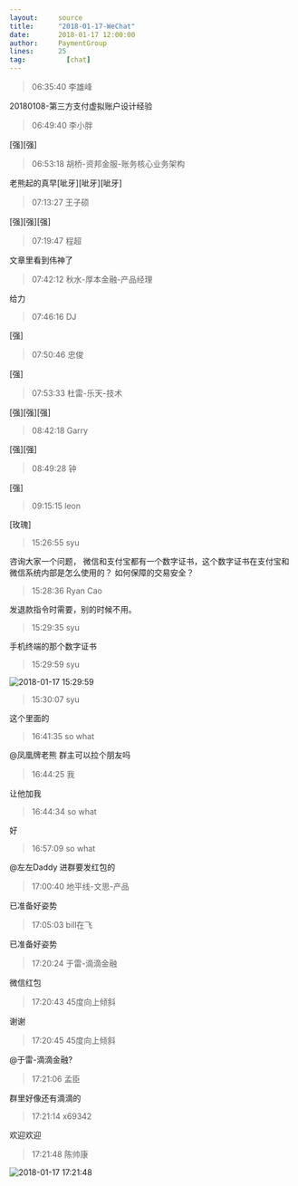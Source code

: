 ```yaml
---
layout:     source 
title:      "2018-01-17-WeChat"
date:       2018-01-17 12:00:00
author:     PaymentGroup
lines:      25 
tag:		  [chat]
---
```

> 06:35:40  李雄峰  
   
20180108-第三方支付虚拟账户设计经验  
   
> 06:49:40  李小胖  
   
[强][强]  
   
> 06:53:18  胡桥-资邦金服-账务核心业务架构  
   
老熊起的真早[呲牙][呲牙][呲牙]  
   
> 07:13:27  王子硕  
   
[强][强][强]  
   
> 07:19:47  程超  
   
文章里看到伟神了  
   
> 07:42:12  秋水-厚本金融-产品经理  
   
给力  
   
> 07:46:16  DJ  
   
[强]  
   
> 07:50:46  忠俊  
   
[强]  
   
> 07:53:33  杜雷-乐天-技术  
   
[强][强][强]  
   
> 08:42:18  Garry  
   
[强][强]  
   
> 08:49:28  钟  
   
[强]  
   
> 09:15:15  leon  
   
[玫瑰]  
   
> 15:26:55  syu  
   
咨询大家一个问题， 微信和支付宝都有一个数字证书，这个数字证书在支付宝和微信系统内部是怎么使用的？ 如何保障的交易安全？  
   
> 15:28:36  Ryan Cao  
   
发退款指令时需要，别的时候不用。  
   
> 15:29:35  syu  
   
手机终端的那个数字证书  
   
> 15:29:59  syu  
   
![2018-01-17 15:29:59](http://static.cocolian.org/img/20180117_152959.png) 
   
> 15:30:07  syu  
   
这个里面的  
   
> 16:41:35  so what   
   
@凤凰牌老熊  群主可以拉个朋友吗  
   
> 16:44:25  我  
   
让他加我  
   
> 16:44:34  so what   
   
好  
   
> 16:57:09  so what   
   
@左左Daddy  进群要发红包的  
   
> 17:00:40  地平线-文思-产品  
   
已准备好姿势  
   
> 17:05:03  bill在飞  
   
已准备好姿势  
   
> 17:20:24  于雷-滴滴金融  
   
微信红包  
   
> 17:20:43  45度向上倾斜  
   
谢谢  
   
> 17:20:45  45度向上倾斜  
   
@于雷-滴滴金融?  
   
> 17:21:06  孟臣  
   
群里好像还有滴滴的  
   
> 17:21:14  x69342  
   
欢迎欢迎  
   
> 17:21:48  陈帅康  
   
![2018-01-17 17:21:48](http://static.cocolian.org/img/20180117_172148.png) 
   
